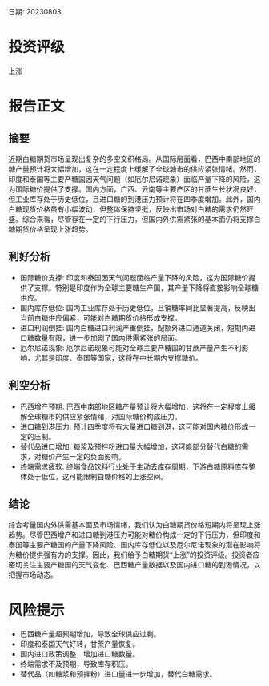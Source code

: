 
日期: 20230803

# 投资评级

上涨

# 报告正文

## 摘要

近期白糖期货市场呈现出复杂的多空交织格局。从国际层面看，巴西中南部地区的糖产量预计将大幅增加，这在一定程度上缓解了全球糖市的供应紧张情绪。然而，印度和泰国等主要产糖国因天气问题（如厄尔尼诺现象）面临产量下降的风险，这为国际糖价提供了支撑。国内方面，广西、云南等主要产区的甘蔗生长状况良好，但工业库存处于历史低位，且进口糖的到港压力预计将在四季度增加。此外，国内白糖现货价格虽有小幅波动，但整体保持坚挺，反映出市场对白糖的需求仍然旺盛。综合来看，尽管存在一定的下行压力，但国内外供需紧张的基本面仍将支撑白糖期货价格呈现上涨趋势。

## 利好分析

* 国际糖价支撑: 印度和泰国因天气问题面临产量下降的风险，这为国际糖价提供了支撑。特别是印度作为全球主要糖生产国，其产量下降将直接影响全球糖供应。
* 国内库存低位: 国内工业库存处于历史低位，且销糖率同比显著提高，反映出当前白糖供应偏紧，可能对白糖期货价格形成支撑。
* 进口利润倒挂: 国内白糖进口利润严重倒挂，配额外进口通道关闭，短期内进口糖数量有限，进一步加剧了国内供需紧张的局面。
* 厄尔尼诺现象: 厄尔尼诺现象可能对全球主要产糖国的甘蔗产量产生不利影响，尤其是印度、泰国等国家，这将在中长期内支撑糖价。

## 利空分析

* 巴西增产预期: 巴西中南部地区糖产量预计将大幅增加，这将在一定程度上缓解全球糖市的供应紧张情绪，对国际糖价构成压力。
* 进口糖到港压力: 预计四季度将有大量进口糖到港，这可能对国内糖价形成一定的压制。
* 替代品进口增加: 糖浆及预拌粉进口量大幅增加，这可能部分替代白糖的需求，对糖价产生一定的负面影响。
* 终端需求疲软: 终端食品饮料行业处于主动去库存周期，下游白糖原料库存整体处于低位，这可能限制白糖价格的上涨空间。

## 结论

综合考量国内外供需基本面及市场情绪，我们认为白糖期货价格短期内将呈现上涨趋势。尽管巴西增产和进口糖到港压力可能对糖价构成一定的下行压力，但印度和泰国等主要产糖国的产量下降风险、国内库存低位以及厄尔尼诺现象的潜在影响将为糖价提供强有力的支撑。因此，我们给予白糖期货“上涨”的投资评级。投资者应密切关注主要产糖国的天气变化、巴西糖产量数据以及国内进口糖的到港情况，以把握市场动态。

# 风险提示

* 巴西糖产量超预期增加，导致全球供应过剩。
* 印度和泰国天气好转，甘蔗产量恢复。
* 国内进口政策调整，增加进口糖数量。
* 终端需求不及预期，导致库存积压。
* 替代品（如糖浆和预拌粉）进口量进一步增加，替代白糖需求。
